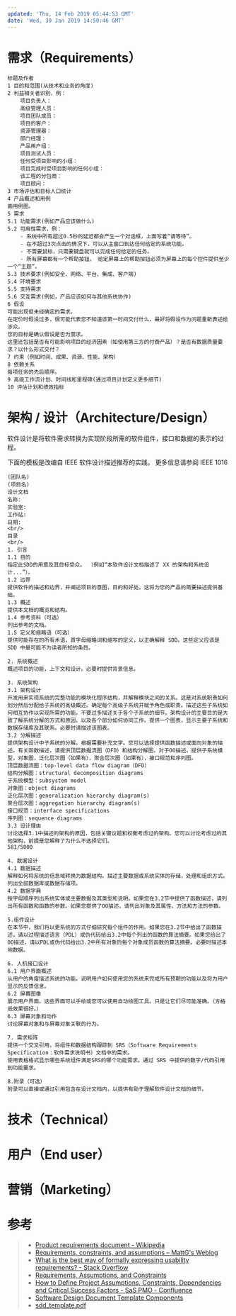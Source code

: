 ```yaml
---
updated: 'Thu, 14 Feb 2019 05:44:53 GMT'
date: 'Wed, 30 Jan 2019 14:50:46 GMT'
---
```


# 需求（Requirements）

```
标题及作者
1 目的和范围(从技术和业务的角度)
2 利益相关者识别，例：
    项目负责人：
    高级管理人员：
    项目团队成员：
    项目的客户：
    资源管理器：
    部门经理：
    产品用户组：
    项目测试人员：
    任何受项目影响的小组：
    项目完成时受项目影响的任何小组：
    该工程的分包商：
    项目顾问：
3 市场评估和目标人口统计
4 产品概述和用例
画用例图。
5 需求
5.1 功能需求(例如产品应该做什么)
5.2 可用性需求，例：
    - 系统中所有超过0.5秒的延迟都会产生一个对话框，上面写着“请等待”。
    - 在不超过3次点击的情况下，可以从主窗口到达任何给定的系统功能。
    - 不需要鼠标，只需要键盘就可以完成任何给定的任务。
    - 所有屏幕都有一个帮助按钮。 给定屏幕上的帮助按钮必须为屏幕上的每个控件提供至少一个“主题”。
5.3 技术要求(例如安全、网络、平台、集成、客户端)
5.4 环境要求
5.5 支持需求
5.6 交互需求(例如，产品应该如何与其他系统协作)
6 假设
可能出现但未经确定的需求。
在定价时假设过多，很可能代表您不知道该第一时间交付什么，最好将假设作为问题重新表述给涉众。
您的目标是确认假设是否为需求。
这里还包括是否有可能影响项目的经济因素（如使用第三方的付费产品）？是否有数据质量要求？以什么形式交付？
7 约束（例如时间、成果、资源、性能、架构）
8 依赖关系
每项任务的先后顺序。
9 高级工作流计划、时间线和里程碑(通过项目计划定义更多细节)
10 评估计划和绩效指标
```

# 架构 / 设计（Architecture/Design）

软件设计是将软件需求转换为实现阶段所需的软件组件，接口和数据的表示的过程。

下面的模板是改编自 IEEE 软件设计描述推荐的实践。 更多信息请参阅 IEEE 1016

```text
(团队名) 
(项目名) 
设计文档
名称: 
实验室: 
工作站: 
日期: 
<br/>
目录
<br/>
1. 引言
1.1 目的
指定此SDD的用意及其目标受众。 （例如“本软件设计文档描述了 XX 的架构和系统设计...”）。
1.2 边界
提供软件的描述和边界，并阐述项目的意图，目的和好处。这将为您的产品的简要描述提供基础。
1.3 概述
提供本文档的概览和结构。
1.4 参考资料（可选）
列出参考的文档。
1.5 定义和缩略语（可选）
提供可能存在的所有术语，首字母缩略词和缩写的定义，以正确解释 SDD。这些定义应该是 SDD 中最可能不为读者所知的条目。

2. 系统概述
概述项目的功能，上下文和设计。必要时提供背景信息。

3. 系统架构
3.1 架构设计
开发用来实现系统的完整功能的模块化程序结构，并解释模块之间的关系。这是对系统职责如何划分然后分配给子系统的高级概述。确定每个高级子系统并赋予角色或职责。描述这些子系统如何相互协作以实现所需的功能。不要过多描述关于各个子系统的细节。架构设计的主要目的是大致了解系统分解的方式和原因，以及各个部分如何协同工作。提供一个图表，显示主要子系统和数据存储库及其联系。必要时请描述该图表。
3.2 分解描述
提供架构设计中子系统的分解。根据需要补充文字。您可以选择提供函数描述或面向对象的描述。有关函数描述，请提供顶层数据流图（DFD）和结构分解图。对于OO描述，提供子系统模型，对象图，泛化层次图（如果有），聚合层次图（如果有），接口规范和序列图。
顶层数据流图：top-level data flow diagram（DFD）
结构分解图：structural decomposition diagrams
子系统模型：subsystem model
对象图：object diagrams
泛化层次图：generalization hierarchy diagram(s)
聚合层次图：aggregation hierarchy diagram(s)
接口规范：interface specifications
序列图：sequence diagrams
3.3 设计理由
讨论选择3.1中描述的架构的原因，包括关键议题和权衡考虑过的架构。您可以讨论考虑过的其他架构，前提是您解释了为什么不选择它们。
581/5000

4. 数据设计
4.1 数据描述
解释如何将系统的信息域转换为数据结构。描述主要数据或系统实体的存储，处理和组织方式。列出全部数据库或数据存储项。
4.2 数据字典
按字母顺序列出系统实体或主要数据及其类型和说明。如果您在3.2节中提供了函数描述，请列出所有函数和函数的参数。如果您提供了OO描述，请列出对象及其属性，方法和方法的参数。

5.组件设计
在本节中，我们将以更系统的方式仔细研究每个组件的作用。如果您在3.2节中给出了函数描述，请以过程描述语言（PDL）或伪代码给出3.2中每个列出的函数的算法摘要。如果您给出了OO描述，请以PDL或伪代码给出3.2中所有对象的每个对象成员函数的算法摘要。必要时描述本地数据。

6. 人机接口设计
6.1 用户界面概述
从用户的角度描述系统的功能。说明用户如何使用您的系统来完成所有预期的功能以及将为用户显示的反馈信息。
6.2 屏幕图像
展示用户界面。这些界面可以手绘或您可以使用自动绘图工具。只是让它们尽可能准确。（方格纸效果很好。）
6.3 屏幕对象和动作
讨论屏幕对象和与屏幕对象关联的行为。

7. 需求矩阵
提供一个交叉引用，将组件和数据结构跟踪到 SRS（Software Requirements Specification：软件需求说明书）文档中的需求。
使用表格格式显示哪些系统组件满足SRS的哪个功能需求。通过 SRS 中提供的数字/代码引用到功能要求。

8.附录（可选）
附录可以直接或通过引用包含在设计文档内，以提供有助于理解软件设计文档的细节。
```

# 技术（Technical）

# 用户（End user）

# 营销（Marketing）

# 参考

> -   [Product requirements document - Wikipedia](https://en.wikipedia.org/wiki/Product_requirements_document)
> -   [Requirements, constraints, and assumptions – MattG's Weblog](https://mattgillard.com/2013/06/25/requirements-constraints-and-assumptions/)
> -   [What is the best way of formally expressing usability requirements? - Stack Overflow](https://stackoverflow.com/questions/513230/what-is-the-best-way-of-formally-expressing-usability-requirements/513296#513296)
> -   [Requirements, Assumptions, and Constraints](https://www.ibm.com/support/knowledgecenter/en/SS3RA7\_15.0.0/com.ibm.spss.crispdm.help/crisp_list_requirements.htm)
> -   [How to Define Project Assumptions, Constraints, Dependencies and Critical Success Factors - SaS PMO - Confluence](https://wikispaces.psu.edu/display/SASPMO/How+to+Define+Project+Assumptions%2C+Constraints%2C+Dependencies+and+Critical+Success+Factors)
> -   [Software Design Document Template Components](https://blog.udemy.com/software-design-document-template/)
> -   [sdd_template.pdf](https://sovannarith.files.wordpress.com/2012/07/sdd_template.pdf)
